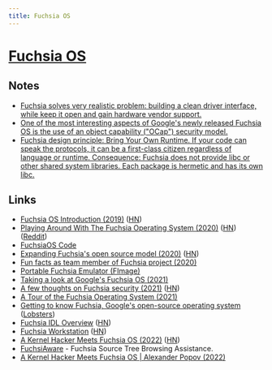 ```yaml
---
title: Fuchsia OS
---
```


# [Fuchsia OS](https://fuchsia.dev/)

## Notes

- [Fuchsia solves very realistic problem: building a clean driver interface, while keep it open and gain hardware vendor support.](https://news.ycombinator.com/item?id=27280567)
- [One of the most interesting aspects of Google's newly released Fuchsia OS is the use of an object capability ("OCap") security model.](https://twitter.com/bascule/status/1397576763572584457)
- [Fuchsia design principle: Bring Your Own Runtime. If your code can speak the protocols, it can be a first-class citizen regardless of language or runtime. Consequence: Fuchsia does not provide libc or other shared system libraries. Each package is hermetic and has its own libc.](https://twitter.com/adambarth/status/1402663330913820674)

## Links

- [Fuchsia OS Introduction (2019)](https://bzdww.com/article/163937/) ([HN](https://news.ycombinator.com/item?id=19485121))
- [Playing Around With The Fuchsia Operating System (2020)](https://blog.quarkslab.com/playing-around-with-the-fuchsia-operating-system.html) ([HN](https://news.ycombinator.com/item?id=23466564)) ([Reddit](https://www.reddit.com/r/programming/comments/gzprnd/playing_around_with_the_fuchsia_operating_system/))
- [FuchsiaOS Code](https://fuchsia.googlesource.com/fuchsia/)
- [Expanding Fuchsia's open source model (2020)](https://opensource.googleblog.com/2020/12/expanding-fuchsias-open-source-model.html) ([HN](https://news.ycombinator.com/item?id=25347967))
- [Fun facts as team member of Fuchsia project (2020)](https://twitter.com/marcaruel/status/1336722205636517891)
- [Portable Fuchsia Emulator (FImage)](https://github.com/dahliaOS/fimage)
- [Taking a look at Google's Fuchsia OS (2021)](https://www.youtube.com/watch?v=P76hq28dPxQ)
- [A few thoughts on Fuchsia security (2021)](https://blog.cr0.org/2021/06/a-few-thoughts-on-fuchsia-security.html) ([HN](https://news.ycombinator.com/item?id=27487465))
- [A Tour of the Fuchsia Operating System (2021)](https://www.youtube.com/watch?v=gIT1ISCioDY)
- [Getting to know Fuchsia, Google's open-source operating system](https://blog.codemagic.io/fuchsia-os-preview/) ([Lobsters](https://lobste.rs/s/p8bizb/getting_know_fuchsia_google_s_open_source))
- [Fuchsia IDL Overview](https://fuchsia.dev/fuchsia-src/concepts/fidl/overview) ([HN](https://news.ycombinator.com/item?id=30707696))
- [Fuchsia Workstation](https://fuchsia.dev/fuchsia-src/development/build/build_workstation) ([HN](https://news.ycombinator.com/item?id=30827210))
- [A Kernel Hacker Meets Fuchsia OS (2022)](https://swarm.ptsecurity.com/a-kernel-hacker-meets-fuchsia-os/) ([HN](https://news.ycombinator.com/item?id=31497827))
- [FuchsiAware](https://github.com/google/fuchsiaware) - Fuchsia Source Tree Browsing Assistance.
- [A Kernel Hacker Meets Fuchsia OS | Alexander Popov (2022)](https://www.youtube.com/watch?v=TZz-cbPp2uc)
